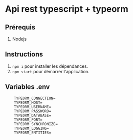 # Api rest typescript + typeorm

## Prérequis


1. Nodejs


## Instructions


1. `npm i` pour installer les dépendances.
2. `npm start` pour démarrer l'application.

## Variables .env

```
    TYPEORM_CONNECTION=
    TYPEORM_HOST=
    TYPEORM_USERNAME=
    TYPEORM_PASSWORD=
    TYPEORM_DATABASE=
    TYPEORM_PORT=
    TYPEORM_SYNCHRONIZE=
    TYPEORM_LOGGING=
    TYPEORM_ENTITIES=
```
